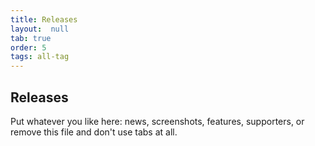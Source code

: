 ```yaml
---
title: Releases
layout:  null
tab: true
order: 5
tags: all-tag
---
```


## Releases

Put whatever you like here: news, screenshots, features, supporters, or remove this file and don't use tabs at all.
